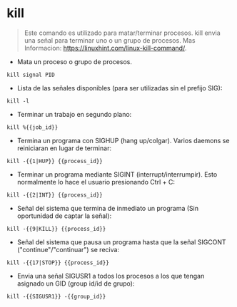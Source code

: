 # kill

> Este comando es utilizado para matar/terminar procesos.
> kill envia una señal para terminar uno o un grupo de procesos.
> Mas Informacion: <https://linuxhint.com/linux-kill-command/>.

- Mata un proceso o grupo de procesos.

`kill signal PID`

- Lista de las señales disponibles (para ser utilizadas sin el prefijo SIG):

`kill -l`

- Terminar un trabajo en segundo plano:

`kill %{{job_id}}`

- Termina un programa con  SIGHUP (hang up/colgar). Varios daemons se reiniciaran en lugar de terminar:

`kill -{{1|HUP}} {{process_id}}`

- Terminar un programa mediante SIGINT (interrupt/interrumpir). Esto normalmente lo hace el usuario presionando Ctrl + C:

`kill -{{2|INT}} {{process_id}}`

- Señal del sistema que termina de inmediato un programa (Sin oportunidad de captar la señal):

`kill -{{9|KILL}} {{process_id}}`

- Señal del sistema que pausa un programa hasta que la señal SIGCONT ("continue"/"continuar") se reciva:

`kill -{{17|STOP}} {{process_id}}`

- Envia una señal SIGUSR1 a todos los procesos a los que tengan asignado un GID (group id/id de grupo):

`kill -{{SIGUSR1}} -{{group_id}}`
